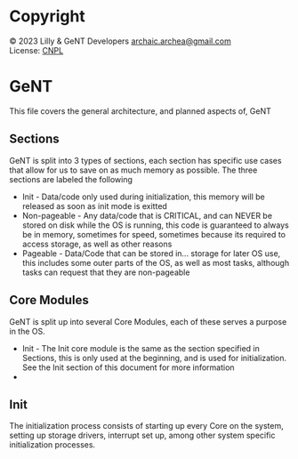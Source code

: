 # Copyright
© 2023 Lilly & GeNT Developers archaic.archea@gmail.com  
License: [CNPL](https://git.pixie.town/thufie/npl-builder/raw/branch/main/cnpl.md)

# GeNT
This file covers the general architecture, and planned aspects of, GeNT

## Sections
GeNT is split into 3 types of sections, each section has specific use cases that allow for us to save on as much memory as possible.
The three sections are labeled the following
* Init          - Data/code only used during initialization, this memory will be released as soon as init mode is exitted
* Non-pageable  - Any data/code that is CRITICAL, and can NEVER be stored on disk while the OS is running, this code is guaranteed to always be in memory, sometimes for speed, sometimes because its required to access storage, as well as other reasons
* Pageable      - Data/Code that can be stored in... storage for later OS use, this includes some outer parts of the OS, as well as most tasks, although tasks can request that they are non-pageable
  
## Core Modules
GeNT is split up into several Core Modules, each of these serves a purpose in the OS.
* Init          - The Init core module is the same as the section specified in Sections, this is only used at the beginning, and is used for initialization. See the Init section of this document for more information
* 

## Init
The initialization process consists of starting up every Core on the system, setting up storage drivers, interrupt set up, among other system specific initialization processes.